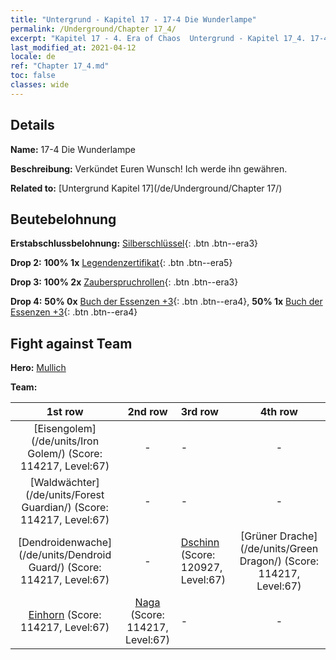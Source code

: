 ```yaml
---
title: "Untergrund - Kapitel 17 - 17-4 Die Wunderlampe"
permalink: /Underground/Chapter 17_4/
excerpt: "Kapitel 17 - 4. Era of Chaos  Untergrund - Kapitel 17_4. 17-4 Die Wunderlampe"
last_modified_at: 2021-04-12
locale: de
ref: "Chapter 17_4.md"
toc: false
classes: wide
---
```


## Details

 **Name:** 17-4 Die Wunderlampe

 **Beschreibung:** Verkündet Euren Wunsch! Ich werde ihn gewähren.

 **Related to:** [Untergrund Kapitel 17](/de/Underground/Chapter 17/)

## Beutebelohnung

 **Erstabschlussbelohnung:** [Silberschlüssel](/de/Items/con_693/){: .btn .btn--era3}

 **Drop 2:** **100% 1x** [Legendenzertifikat](/de/Items/mat_67/){: .btn .btn--era5}

 **Drop 3:** **100% 2x** [Zauberspruchrollen](/de/Items/con_694/){: .btn .btn--era3}

 **Drop 4:** **50% 0x** [Buch der Essenzen +3](/de/Items/mat_60/){: .btn .btn--era4}, **50% 1x** [Buch der Essenzen +3](/de/Items/mat_60/){: .btn .btn--era4}


## Fight against Team
 **Hero:** [Mullich](/de/heroes/Mullich/)

 **Team:**


  | 1st row | 2nd row | 3rd row | 4th row |
  |:----:|:----:|:----|:----:|
  | [Eisengolem](/de/units/Iron Golem/) (Score: 114217, Level:67)  | - | - | - |
  | [Waldwächter](/de/units/Forest Guardian/) (Score: 114217, Level:67)  | - | - | - |
  | [Dendroidenwache](/de/units/Dendroid Guard/) (Score: 114217, Level:67)  | - | [Dschinn](/de/units/Genie/) (Score: 120927, Level:67)  | [Grüner Drache](/de/units/Green Dragon/) (Score: 114217, Level:67)  |
  | [Einhorn](/de/units/Unicorn/) (Score: 114217, Level:67)  | [Naga](/de/units/Naga/) (Score: 114217, Level:67)  | - | - |


